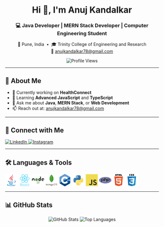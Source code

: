 <h1 align="center">Hi 👋, I'm Anuj Kandalkar</h1>
<h3 align="center">💻 Java Developer | MERN Stack Developer | Computer Engineering Student</h3>

<p align="center">
  📍 Pune, India &nbsp;•&nbsp; 🎓 Trinity College of Engineering and Research <br>
  📧 <a href="mailto:anujkandalkar78@gmail.com">anujkandalkar78@gmail.com</a>
</p>

<p align="center">
  <img src="https://komarev.com/ghpvc/?username=anujkandalkar&label=Profile%20Views&color=0e75b6&style=flat" alt="Profile Views" />
</p>

---

## 🚀 About Me

- 🔭 Currently working on **HealthConnect**
- 🌱 Learning **Advanced JavaScript** and **TypeScript**
- 💬 Ask me about **Java**, **MERN Stack**, or **Web Development**
- 📫 Reach out at: [anujkandalkar78@gmail.com](mailto:anujkandalkar78@gmail.com)

---

## 🤝 Connect with Me

<p align="left">
  <a href="https://www.linkedin.com/in/anuj-kandalkar-241499260/" target="_blank">
    <img src="https://raw.githubusercontent.com/rahuldkjain/github-profile-readme-generator/master/src/images/icons/Social/linked-in-alt.svg" alt="LinkedIn" width="40" height="40"/>
  </a>
  <a href="https://www.instagram.com/anuj_kandalkar/?hl=en" target="_blank">
    <img src="https://raw.githubusercontent.com/rahuldkjain/github-profile-readme-generator/master/src/images/icons/Social/instagram.svg" alt="Instagram" width="40" height="40"/>
  </a>
</p>

---

## 🛠️ Languages & Tools

<p align="left">
  <a href="https://www.java.com/" target="_blank"><img src="https://raw.githubusercontent.com/devicons/devicon/master/icons/java/java-original.svg" alt="Java" width="40" height="40"/></a>
  <a href="https://reactjs.org/" target="_blank"><img src="https://raw.githubusercontent.com/devicons/devicon/master/icons/react/react-original-wordmark.svg" alt="React" width="40" height="40"/></a>
  <a href="https://nodejs.org/" target="_blank"><img src="https://raw.githubusercontent.com/devicons/devicon/master/icons/nodejs/nodejs-original-wordmark.svg" alt="Node.js" width="40" height="40"/></a>
  <a href="https://www.mongodb.com/" target="_blank"><img src="https://raw.githubusercontent.com/devicons/devicon/master/icons/mongodb/mongodb-original-wordmark.svg" alt="MongoDB" width="40" height="40"/></a>
  <a href="https://www.w3schools.com/cpp/" target="_blank"><img src="https://raw.githubusercontent.com/devicons/devicon/master/icons/cplusplus/cplusplus-original.svg" alt="C++" width="40" height="40"/></a>
  <a href="https://www.python.org/" target="_blank"><img src="https://raw.githubusercontent.com/devicons/devicon/master/icons/python/python-original.svg" alt="Python" width="40" height="40"/></a>
  <a href="https://developer.mozilla.org/en-US/docs/Web/JavaScript" target="_blank"><img src="https://raw.githubusercontent.com/devicons/devicon/master/icons/javascript/javascript-original.svg" alt="JavaScript" width="40" height="40"/></a>
  <a href="https://www.php.net/" target="_blank"><img src="https://raw.githubusercontent.com/devicons/devicon/master/icons/php/php-original.svg" alt="PHP" width="40" height="40"/></a>
  <a href="https://www.w3.org/html/" target="_blank"><img src="https://raw.githubusercontent.com/devicons/devicon/master/icons/html5/html5-original-wordmark.svg" alt="HTML5" width="40" height="40"/></a>
  <a href="https://www.w3schools.com/css/" target="_blank"><img src="https://raw.githubusercontent.com/devicons/devicon/master/icons/css3/css3-original-wordmark.svg" alt="CSS3" width="40" height="40"/></a>
</p>

---

## 📊 GitHub Stats

<p align="center">
  <img src="https://github-readme-stats.vercel.app/api?username=anujkandalkar&show_icons=true&theme=tokyonight" width="48%" alt="GitHub Stats"/>
  <img src="https://github-readme-stats.vercel.app/api/top-langs/?username=anujkandalkar&layout=compact&theme=tokyonight" width="48%" alt="Top Languages"/>
</p>

